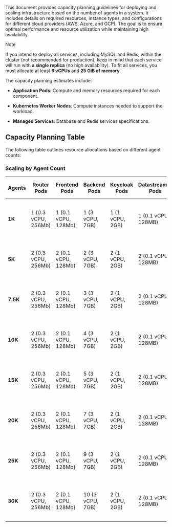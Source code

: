 This document provides capacity planning guidelines for deploying and scaling infrastructure based on the number of agents in a system. It includes details on required resources, instance types, and configurations for different cloud providers (AWS, Azure, and GCP). The goal is to ensure optimal performance and resource utilization while maintaining high availability.


> [!NOTE]
> If you intend to deploy all services, including MySQL and Redis, within the cluster (not recommended for production), keep in mind that each service will run with **a single replica** (no high availability). To fit all services, you must allocate at least **9 vCPUs** and **25 GiB of memory**.


The capacity planning estimates include:

- **Application Pods**: Compute and memory resources required for each component.
    
- **Kubernetes Worker Nodes**: Compute instances needed to support the workload.
    
- **Managed Services**: Database and Redis services specifications.
## Capacity Planning Table

The following table outlines resource allocations based on different agent counts:

### Scaling by Agent Count

| Agents   | Router Pods         | Frontend Pods       | Backend Pods     | Keycloak Pods   | Datastreamer Pods   | RabbitMQ Pods     | Kubernetes Worker Nodes            | Managed MySQL                                                       | Managed Redis                                                       |
| -------- | ------------------- | ------------------- | ---------------- | --------------- | ------------------- | ----------------- | ---------------------------------- | ------------------------------------------------------------------- | ------------------------------------------------------------------- |
| **1K**   | 1 (0.3 vCPU, 256Mb) | 1 (0.1 vCPU, 128Mb) | 1 (3 vCPU, 7GB)  | 1 (1 vCPU, 2GB) | 1 (0.1 vCPU, 128MB) | 1 (0.5 vCPU, 1GB) | 2 (4 vCPU, 8GB memory, 10 GB disk) | db.m7g.large (AWS), Standard_D2s_v3 (Azure), n2-standard-2 (GCP)    | cache.m7g.large (AWS), Standard_D2s_v3 (Azure), n2-standard-2 (GCP) |
| **5K**   | 2 (0.3 vCPU, 256Mb) | 2 (0.1 vCPU, 128Mb) | 2 (3 vCPU, 7GB)  | 2 (1 vCPU, 2GB) | 2 (0.1 vCPU, 128MB) | 3 (0.5 vCPU, 1GB) | 4 (4 vCPU, 8GB, 10 GB disk)        | db.m7g.large (AWS), Standard_D2s_v3 (Azure), n2-standard-2 (GCP)    | cache.m7g.large (AWS), Standard_D2s_v3 (Azure), n2-standard-2 (GCP) |
| **7.5K** | 2 (0.3 vCPU, 256Mb) | 2 (0.1 vCPU, 128Mb) | 3 (3 vCPU, 7GB)  | 2 (1 vCPU, 2GB) | 2 (0.1 vCPU, 128MB) | 3 (0.5 vCPU, 1GB) | 5 (4 vCPU, 8GB, 10 GB disk)        | db.m7g.large (AWS), Standard_D2s_v3 (Azure), n2-standard-2 (GCP)    | cache.m7g.large (AWS), Standard_D2s_v3 (Azure), n2-standard-2 (GCP) |
| **10K**  | 2 (0.3 vCPU, 256Mb) | 2 (0.1 vCPU, 128Mb) | 4 (3 vCPU, 7GB)  | 2 (1 vCPU, 2GB) | 2 (0.1 vCPU, 128MB) | 3 (0.5 vCPU, 1GB) | 6 (4 vCPU, 8GB, 10 GB disk)        | db.m7g.xlarge (AWS), Standard_D4as_v5 (Azure), n2-standard-4 (GCP)  | cache.m7g.large (AWS), Standard_D2s_v3 (Azure), n2-standard-2 (GCP) |
| **15K**  | 2 (0.3 vCPU, 256Mb) | 2 (0.1 vCPU, 128Mb) | 5 (3 vCPU, 7GB)  | 2 (1 vCPU, 2GB) | 2 (0.1 vCPU, 128MB) | 3 (0.5 vCPU, 1GB) | 7 (4 vCPU, 8GB, 10 GB disk)        | db.m7g.xlarge (AWS), Standard_D4as_v5 (Azure), n2-standard-4 (GCP)  | cache.m7g.large (AWS), Standard_D2s_v3 (Azure), n2-standard-2 (GCP) |
| **20K**  | 2 (0.3 vCPU, 256Mb) | 2 (0.1 vCPU, 128Mb) | 7 (3 vCPU, 7GB)  | 2 (1 vCPU, 2GB) | 2 (0.1 vCPU, 128MB) | 3 (0.5 vCPU, 1GB) | 9 (4 vCPU, 8GB, 10 GB disk)        | db.m7g.xlarge (AWS), Standard_D4as_v5 (Azure), n2-standard-4 (GCP)  | cache.m7g.large (AWS), Standard_D2s_v3 (Azure), n2-standard-2 (GCP) |
| **25K**  | 2 (0.3 vCPU, 256Mb) | 2 (0.1 vCPU, 128Mb) | 9 (3 vCPU, 7GB)  | 2 (1 vCPU, 2GB) | 2 (0.1 vCPU, 128MB) | 3 (0.5 vCPU, 1GB) | 11 (4 vCPU, 8GB, 10 GB disk)       | db.m7g.2xlarge (AWS), Standard_D8as_v5 (Azure), n2-standard-8 (GCP) | cache.m7g.large (AWS), Standard_D2s_v3 (Azure), n2-standard-2 (GCP) |
| **30K**  | 2 (0.3 vCPU, 256Mb) | 2 (0.1 vCPU, 128Mb) | 10 (3 vCPU, 7GB) | 2 (1 vCPU, 2GB) | 2 (0.1 vCPU, 128MB) | 3 (0.5 vCPU, 1GB) | 12 (4 vCPU, 8GB, 10 GB disk)       | db.m7g.2xlarge (AWS), Standard_D8as_v5 (Azure), n2-standard-8 (GCP) | cache.m7g.large (AWS), Standard_D2s_v3 (Azure), n2-standard-2 (GCP) |